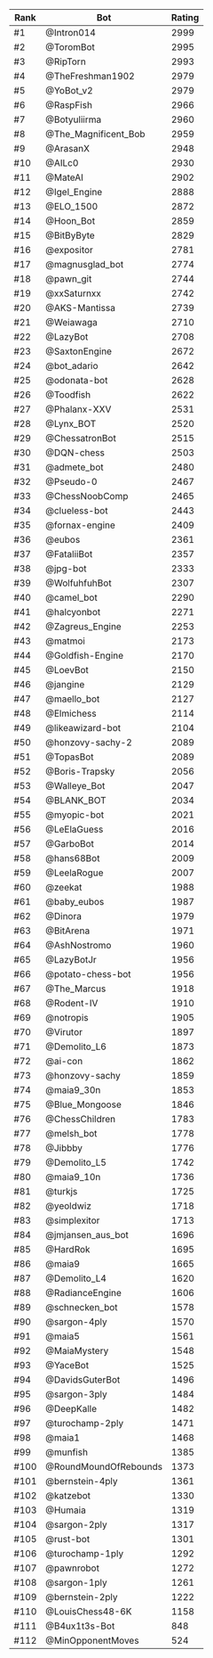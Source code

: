 Rank|Bot|Rating
---|---|---
#1|@Intron014|2999
#2|@ToromBot|2995
#3|@RipTorn|2993
#4|@TheFreshman1902|2979
#5|@YoBot_v2|2979
#6|@RaspFish|2966
#7|@Botyuliirma|2960
#8|@The_Magnificent_Bob|2959
#9|@ArasanX|2948
#10|@AILc0|2930
#11|@MateAI|2902
#12|@Igel_Engine|2888
#13|@ELO_1500|2872
#14|@Hoon_Bot|2859
#15|@BitByByte|2829
#16|@expositor|2781
#17|@magnusglad_bot|2774
#18|@pawn_git|2744
#19|@xxSaturnxx|2742
#20|@AKS-Mantissa|2739
#21|@Weiawaga|2710
#22|@LazyBot|2708
#23|@SaxtonEngine|2672
#24|@bot_adario|2642
#25|@odonata-bot|2628
#26|@Toodfish|2622
#27|@Phalanx-XXV|2531
#28|@Lynx_BOT|2520
#29|@ChessatronBot|2515
#30|@DQN-chess|2503
#31|@admete_bot|2480
#32|@Pseudo-0|2467
#33|@ChessNoobComp|2465
#34|@clueless-bot|2443
#35|@fornax-engine|2409
#36|@eubos|2361
#37|@FataliiBot|2357
#38|@jpg-bot|2333
#39|@WolfuhfuhBot|2307
#40|@camel_bot|2290
#41|@halcyonbot|2271
#42|@Zagreus_Engine|2253
#43|@matmoi|2173
#44|@Goldfish-Engine|2170
#45|@LoevBot|2150
#46|@jangine|2129
#47|@maello_bot|2127
#48|@Elmichess|2114
#49|@likeawizard-bot|2104
#50|@honzovy-sachy-2|2089
#51|@TopasBot|2089
#52|@Boris-Trapsky|2056
#53|@Walleye_Bot|2047
#54|@BLANK_BOT|2034
#55|@myopic-bot|2021
#56|@LeElaGuess|2016
#57|@GarboBot|2014
#58|@hans68Bot|2009
#59|@LeelaRogue|2007
#60|@zeekat|1988
#61|@baby_eubos|1987
#62|@Dinora|1979
#63|@BitArena|1971
#64|@AshNostromo|1960
#65|@LazyBotJr|1956
#66|@potato-chess-bot|1956
#67|@The_Marcus|1918
#68|@Rodent-IV|1910
#69|@notropis|1905
#70|@Virutor|1897
#71|@Demolito_L6|1873
#72|@ai-con|1862
#73|@honzovy-sachy|1859
#74|@maia9_30n|1853
#75|@Blue_Mongoose|1846
#76|@ChessChildren|1783
#77|@melsh_bot|1778
#78|@Jibbby|1776
#79|@Demolito_L5|1742
#80|@maia9_10n|1736
#81|@turkjs|1725
#82|@yeoldwiz|1718
#83|@simplexitor|1713
#84|@jmjansen_aus_bot|1696
#85|@HardRok|1695
#86|@maia9|1665
#87|@Demolito_L4|1620
#88|@RadianceEngine|1606
#89|@schnecken_bot|1578
#90|@sargon-4ply|1570
#91|@maia5|1561
#92|@MaiaMystery|1548
#93|@YaceBot|1525
#94|@DavidsGuterBot|1496
#95|@sargon-3ply|1484
#96|@DeepKalle|1482
#97|@turochamp-2ply|1471
#98|@maia1|1468
#99|@munfish|1385
#100|@RoundMoundOfRebounds|1373
#101|@bernstein-4ply|1361
#102|@katzebot|1330
#103|@Humaia|1319
#104|@sargon-2ply|1317
#105|@rust-bot|1301
#106|@turochamp-1ply|1292
#107|@pawnrobot|1272
#108|@sargon-1ply|1261
#109|@bernstein-2ply|1222
#110|@LouisChess48-6K|1158
#111|@B4ux1t3s-Bot|848
#112|@MinOpponentMoves|524

